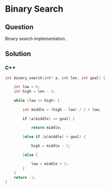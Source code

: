 # Binary Search



## Question

Binary search implementation.



## Solution  



### C++

```c++
int binary_search(int* a, int len, int goal) {
    
    int low = 0;
    int high = len - 1;
    
    while (low <= high) {
        
        int middle = (high - low) / 2 + low;
        
        if (a[middle] == goal) {
          
            return middle;
            
        }else if (a[middle] > goal) {
            
            high = middle - 1;
            
        }else {
            
            low = middle + 1;
        }
    }
    return -1;
}
```

